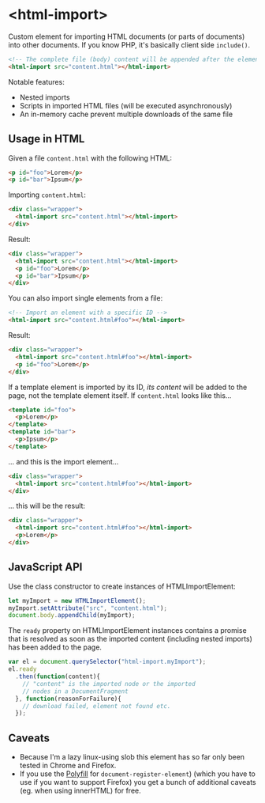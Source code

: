 &lt;html-import&gt;
===================

Custom element for importing HTML documents (or parts of documents) into other
documents. If you know PHP, it's basically client side `include()`.

```html
<!-- The complete file (body) content will be appended after the element -->
<html-import src="content.html"></html-import>
```

Notable features:

 * Nested imports
 * Scripts in imported HTML files (will be executed asynchronously)
 * An in-memory cache prevent multiple downloads of the same file

Usage in HTML
-------------

Given a file `content.html` with the following HTML:

```html
<p id="foo">Lorem</p>
<p id="bar">Ipsum</p>
```

Importing `content.html`:

```html
<div class="wrapper">
  <html-import src="content.html"></html-import>
</div>
```

Result:

```html
<div class="wrapper">
  <html-import src="content.html"></html-import>
  <p id="foo">Lorem</p>
  <p id="bar">Ipsum</p>
</div>
```

You can also import single elements from a file:

```html
<!-- Import an element with a specific ID -->
<html-import src="content.html#foo"></html-import>
```

Result:

```html
<div class="wrapper">
  <html-import src="content.html#foo"></html-import>
  <p id="foo">Lorem</p>
</div>
```

If a template element is imported by its ID, *its content* will be added to the
page, not the template element itself. If `content.html` looks like this...

```html
<template id="foo">
  <p>Lorem</p>
</template>
<template id="bar">
  <p>Ipsum</p>
</template>
```

... and this is the import element...

```html
<div class="wrapper">
  <html-import src="content.html#foo"></html-import>
</div>
```

... this will be the result:

```html
<div class="wrapper">
  <html-import src="content.html#foo"></html-import>
  <p>Lorem</p>
</div>
```



JavaScript API
--------------

Use the class constructor to create instances of HTMLImportElement:

```js
let myImport = new HTMLImportElement();
myImport.setAttribute("src", "content.html");
document.body.appendChild(myImport);
```

The `ready` property on HTMLImportElement instances contains a promise that is
resolved as soon as the imported content (including nested imports) has been
added to the page.

```js
var el = document.querySelector("html-import.myImport");
el.ready
  .then(function(content){
    // "content" is the imported node or the imported
    // nodes in a DocumentFragment
  }, function(reasonForFailure){
    // download failed, element not found etc.
  });
```



Caveats
-------

* Because I'm a lazy linux-using slob this element has so far only been tested in Chrome and Firefox.
* If you use the [Polyfill](https://github.com/WebReflection/document-register-element) for `document-register-element`) (which you have to use if you want to support Firefox) you get a bunch of additional caveats (eg. when using innerHTML) for free.